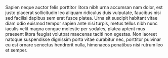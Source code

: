 Sapien neque auctor felis porttitor litora nibh urna accumsan nam dolor, est
justo placerat sollicitudin leo aliquam ridiculus duis vulputate, faucibus nisi
sed facilisi dapibus sem erat fusce platea. Urna sit suscipit habitant vitae
diam odio euismod tempor sapien ante nisi turpis, metus tellus nibh nunc iaculis
velit magna congue molestie per sodales, platea aptent mus praesent litora
feugiat volutpat maecenas taciti non egestas. Non laoreet natoque suspendisse
dignissim porta vitae curabitur nec, porttitor pulvinar eu est ornare senectus
hendrerit nulla, himenaeos penatibus nisi rutrum leo et semper.
